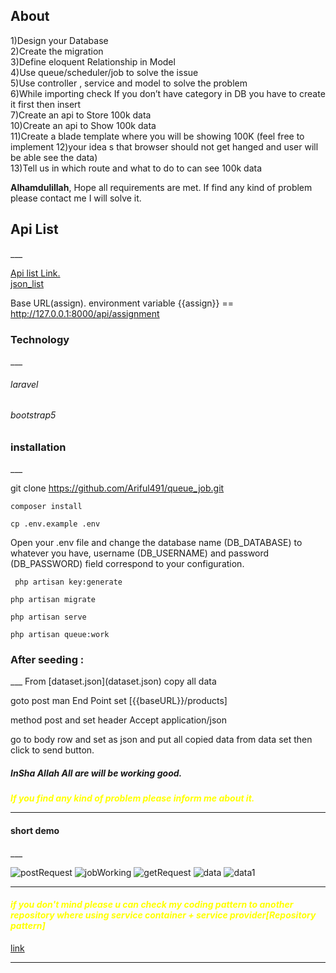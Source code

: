 

## About 
 1)Design your Database<br>
 2)Create the migration<br>
 3)Define eloquent Relationship in Model<br>
 4)Use queue/scheduler/job to solve the issue<br>
 5)Use controller , service and model to solve the problem <br>
 6)While importing check If you don’t have category in DB you have to create it first then
 insert<br>
 7)Create an api to Store 100k data<br>
 10)Create an api to Show 100k data<br>
 11)Create a blade template where you will be showing 100K (feel free to implement
 12)your idea s that browser should not get hanged and user will be able see the data)<br>
 13)Tell us in which route and what to do to can see 100k data<br>

**Alhamdulillah**, Hope all requirements are met. If find any kind of problem please contact me I will solve it.

<h2>Api List</h2>
___

[Api list Link.](https://www.getpostman.com/collections/00396a67aaaf07be9b45)
</br>
[json_list](dataset.json)



Base URL(assign).
environment variable
{{assign}} == http://127.0.0.1:8000/api/assignment

<h3>Technology</h3>
___

<h6 >laravel</h6>
<h6>bootstrap5</h6>

<h3>installation</h3>
___

git clone https://github.com/Ariful491/queue_job.git

````
composer install
````
````
cp .env.example .env
````
Open your .env file and change the database name (DB_DATABASE) to whatever you have, username (DB_USERNAME) and password (DB_PASSWORD) field correspond to your configuration.

  ````
   php artisan key:generate
````
 
````
php artisan migrate
````
````
php artisan serve
````
````
php artisan queue:work
````
 

<h3>After seeding :</h3>
___
 From [dataset.json](dataset.json) copy all data <br>

 goto post man End Point set 
 [{{baseURL}}/products]  <br>

 method post and set header Accept application/json <br>

  go to body row and set as json and put all copied data from data set then click to send button.

<h5>InSha Allah All are will be working good.</h5>

**_<spna style="color:yellow">If you find any kind of problem please inform me about it.<span>_**

___
<h4>short demo</h4>
___

![postRequest](https://user-images.githubusercontent.com/52754507/197461083-1f872e98-3b43-4865-bdb2-30ac37d9503c.png)
![jobWorking](https://user-images.githubusercontent.com/52754507/197461097-fb659e5c-804d-4834-8267-f9ca5afbfb52.png)
![getRequest](https://user-images.githubusercontent.com/52754507/197461019-d67ece0f-d1c3-47d1-9809-aa163d224caa.png)
![data](https://user-images.githubusercontent.com/52754507/197461044-2adecccd-7ea7-42f6-92dd-1f3dcad65454.png)
![data1](https://user-images.githubusercontent.com/52754507/197461057-203db10e-f388-4863-9617-5577a36ff82c.png)

___
_<h4 style="color:yellow">if you don't mind please u can check my coding pattern to another repository where using service container + service provider[Repository pattern] </h4>_
[link](https://github.com/Ariful491/assignment)
___
